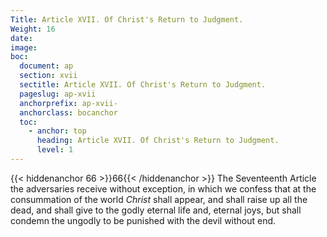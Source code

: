 ```yaml
---
Title: Article XVII. Of Christ's Return to Judgment.
Weight: 16
date: 
image: 
boc:
  document: ap
  section: xvii
  sectitle: Article XVII. Of Christ's Return to Judgment.
  pageslug: ap-xvii
  anchorprefix: ap-xvii-
  anchorclass: bocanchor
  toc:
    - anchor: top
      heading: Article XVII. Of Christ's Return to Judgment.
      level: 1
---
```


{{< hiddenanchor 66 >}}66{{< /hiddenanchor >}} The Seventeenth Article the adversaries receive without exception, in which we confess that at the consummation of the world _Christ_ shall appear, and shall raise up all the dead, and shall give to the godly eternal life and, eternal joys, but shall condemn the ungodly to be punished with the devil without end.

